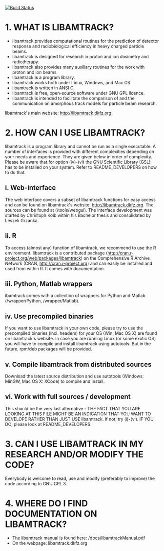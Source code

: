 [![Build Status](https://travis-ci.org/libamtrack/library.svg?branch=master)](https://travis-ci.org/libamtrack/library)

# 1. WHAT IS LIBAMTRACK?

* libamtrack provides computational routines for the prediction of detector response and radiobiological efficiency in heavy charged particle beams.
* libamtrack is designed for research in proton and ion dosimetry and radiotherapy.
* libamtrack also provides many auxiliary routines for the work with proton and ion beams.
* libamtrack is a program library.
* libamtrack works both under Linux, Windows, and Mac OS.
* libamtrack is written in ANSI C.
* libamtrack is free, open-source software under GNU GPL licence.
* libamtrack is intended to facilitate the comparison of and the communication on amorphous track models for particle beam research.

libamtrack's main website: http://libamtrack.dkfz.org


# 2. HOW CAN I USE LIBAMTRACK?

libamtrack is a program library and cannot be run as a single executable. A number of interfaces is provided with different complexities depending on your needs and experience. They are given below in order of complexity. Please be aware that for option (iv)-(vi) the GNU Scientific Library (GSL) has to be installed on your system.
Refer to README_DEVELOPERS on how to do that.

## i. Web-interface
The web interface covers a subset of libamtrack functions for easy access and can be found on libamtrack's website: http://libamtrack.dkfz.org. The sources can be found at (/tools/webgui). The interface development was started by Christoph Kolb within his Bachelor thesis and consolidated by Leszek Grzanka.

## ii. R
To access (almost any) function of libamtrack, we recommend to use the R environment. libamtrack is a contributed package (http://cran.r-project.org/web/packages/libamtrack) on the Comprehensive R Archive Network (CRAN, http://cran.r-project.org) and can easily be installed and used from within R. It comes with documentation.

## iii. Python, Matlab wrappers
ibamtrack comes with a collection of wrappers for Python and Matlab (/wrapper/Python, /wrapper/Matlab).

## iv. Use precompiled binaries
If you want to use libamtrack in your own code, please try to use the precompiled binaries (incl. headers) for your OS (Win, Mac OS X) are found on libamtrack's website. In case you are running Linux (or some exotic OS) you will have to compile and install libamtrack using autotools. But in the future, rpm/deb packages will be provided. 

## v. Compile libamtrack from distributed sources
Download the latest source distribution and use autotools (Windows: MinGW, Mac OS X: XCode) to compile and install.

## vi. Work with full sources / development
This should be the very last alternative - THE FACT THAT YOU ARE LOOKING AT THIS FILE MIGHT BE AN INDICATION THAT YOU WANT TO DEVELOPE RATHER THAN JUST USE libamtrack. If not, try (i)-(vi). IF YOU DO, please look at README_DEVELOPERS.


# 3. CAN I USE LIBAMTRACK IN MY RESEARCH AND/OR MODIFY THE CODE?

Everybody is welcome to read, use and modify (preferably to improve) the code according to GNU GPL 3.



# 4. WHERE DO I FIND DOCUMENTATION ON LIBAMTRACK?

- The libamtrack manual is found here: /docs/libamtrackManual.pdf
- On the webpage: libamtrack.dkfz.org
